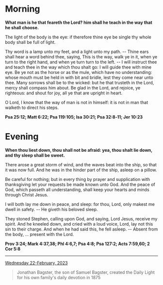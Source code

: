# Morning

**What man is he that feareth the Lord? him shall he teach in the way that he shall choose.**
 
The light of the body is the eye: if therefore thine eye be single thy whole body shall be full of light.
 
Thy word is a lamp unto my feet, and a light unto my path. -- Thine ears shall hear a word behind thee, saying, This is the way, walk ye in it, when ye turn to the right hand, and when ye turn turn to the left. -- I will instruct thee and teach thee in the way which thou shalt go: I will guide thee with mine eye. Be ye not as the horse or as the mule, which have no understanding: whose mouth must be held in with bit and bridle, lest they come near unto thee. Many sorrows shall be to the wicked: but he that trusteth in the Lord, mercy shall compass him about. Be glad in the Lord, and rejoice, ye righteous: and shout for joy, all ye that are upright in heart.
 
O Lord, I know that the way of man is not in himself: it is not in man that walketh to direct his steps.  

**Psa 25:12; Matt 6:22; Psa 119:105; Isa 30:21; Psa 32:8‑11; Jer 10:23**

# Evening

**When thou liest down, thou shall not be afraid: yea, thou shalt lie down, and thy sleep shall be sweet.**
 
There arose a great storm of wind, and the waves beat into the ship, so that it was now full. And he was in the hinder part of the ship, asleep on a pillow.
 
Be careful for nothing; but in every thing by prayer and supplication with thanksgiving let your requests be made known unto God. And the peace of God, which passeth all understanding, shall keep your hearts and minds through Christ Jesus.
 
I will both lay me down in peace, and sleep: for thou, Lord, only makest me dwell in safety. -- He giveth his beloved sleep.
 
They stoned Stephen, calling upon God, and saying, Lord Jesus, receive my spirit. And he kneeled down, and cried with a loud voice, Lord, lay not this sin to their charge. And when he had said this, he fell asleep. -- Absent from the body, ... present with the Lord.  

**Prov 3:24; Mark 4:37,38; Phl 4:6,7; Psa 4:8; Psa 127:2; Acts 7:59,60; 2 Cor 5:8**

---

[Wednesday 22-February, 2023](https://t.me/s/daily_light)

> Jonathan Bagster, the son of Samuel Bagster, created the Daily Light for his own family's daily devotion in 1875

